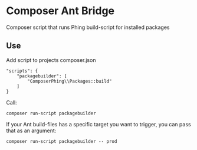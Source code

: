 # Composer Ant Bridge
Composer script that runs Phing build-script for installed packages

## Use

Add script to projects composer.json
```
"scripts": {
    "packagebuilder": [
        "ComposerPhing\\Packages::build"
    ]
}
```

Call:

```
composer run-script packagebuilder
```

If your Ant build-files has a specific target you want to trigger, you can pass that as an argument:

```
composer run-script packagebuilder -- prod
```
